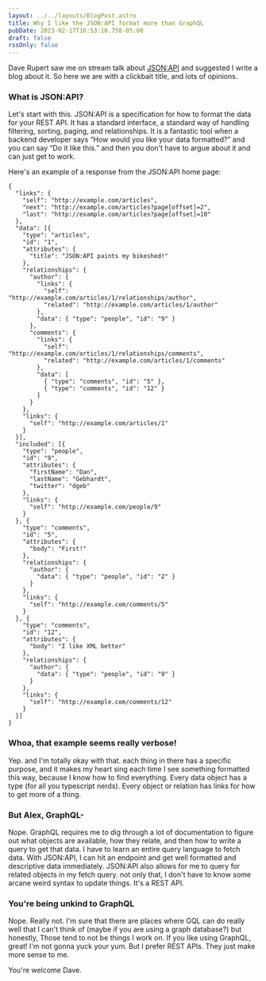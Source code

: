 ```yaml
---
layout: ../../layouts/BlogPost.astro
title: Why I like the JSON:API format more than GraphQL
pubDate: 2023-02-17T16:53:10.758-05:00
draft: false
rssOnly: false
---
```

Dave Rupert saw me on stream talk about [JSON:API](https://jsonapi.org) and suggested I write a blog about it. So here we are with a clickbait title, and lots of opinions.

### What is JSON:API?

Let's start with this. JSON:API is a specification for how to format the data for your REST API. It has a standard interface, a standard way of handling filtering, sorting, paging, and relationships. It is a fantastic tool when a backend developer says “How would you like your data formatted?” and you can say “Do it like this.” and then you don't have to argue about it and can just get to work.

Here's an example of a response from the JSON:API home page:

```
{
  "links": {
    "self": "http://example.com/articles",
    "next": "http://example.com/articles?page[offset]=2",
    "last": "http://example.com/articles?page[offset]=10"
  },
  "data": [{
    "type": "articles",
    "id": "1",
    "attributes": {
      "title": "JSON:API paints my bikeshed!"
    },
    "relationships": {
      "author": {
        "links": {
          "self": "http://example.com/articles/1/relationships/author",
          "related": "http://example.com/articles/1/author"
        },
        "data": { "type": "people", "id": "9" }
      },
      "comments": {
        "links": {
          "self": "http://example.com/articles/1/relationships/comments",
          "related": "http://example.com/articles/1/comments"
        },
        "data": [
          { "type": "comments", "id": "5" },
          { "type": "comments", "id": "12" }
        ]
      }
    },
    "links": {
      "self": "http://example.com/articles/1"
    }
  }],
  "included": [{
    "type": "people",
    "id": "9",
    "attributes": {
      "firstName": "Dan",
      "lastName": "Gebhardt",
      "twitter": "dgeb"
    },
    "links": {
      "self": "http://example.com/people/9"
    }
  }, {
    "type": "comments",
    "id": "5",
    "attributes": {
      "body": "First!"
    },
    "relationships": {
      "author": {
        "data": { "type": "people", "id": "2" }
      }
    },
    "links": {
      "self": "http://example.com/comments/5"
    }
  }, {
    "type": "comments",
    "id": "12",
    "attributes": {
      "body": "I like XML better"
    },
    "relationships": {
      "author": {
        "data": { "type": "people", "id": "9" }
      }
    },
    "links": {
      "self": "http://example.com/comments/12"
    }
  }]
}
```

### Whoa, that example seems really verbose!

Yep. and I'm totally okay with that. each thing in there has a specific purpose, and it makes my heart sing each time I see something formatted this way, because I know how to find everything. Every data object has a type (for all you typescript nerds). Every object or relation has links for how to get more of a thing.

### But Alex, GraphQL-

Nope. GraphQL requires me to dig through a lot of documentation to figure out what objects are available, how they relate, and then how to write a query to get that data. I have to learn an entire query language to fetch data. With JSON:API, I can hit an endpoint and get well formatted and descriptive data immediately. JSON:API also allows for me to query for related objects in my fetch query. not only that, I don't have to know some arcane weird syntax to update things. It's a REST API.

### You're being unkind to GraphQL

Nope. Really not. I'm sure that there are places where GQL can do really well that I can't think of (maybe if you are using a graph database?) but honestly, Those tend to not be things I work on. If you like using GraphQL, great! I'm not gonna yuck your yum. But I prefer REST APIs. They just make more sense to me.





You're welcome Dave.
